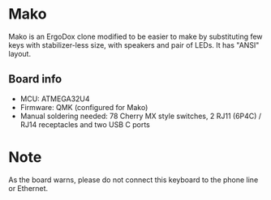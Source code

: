# Mako
Mako is an ErgoDox clone modified to be easier to make by substituting few keys with stabilizer-less size, with speakers and pair of LEDs. It has "ANSI" layout.

## Board info
- MCU: ATMEGA32U4
- Firmware: QMK (configured for Mako)
- Manual soldering needed: 78 Cherry MX style switches, 2 RJ11 (6P4C) / RJ14 receptacles and two USB C ports

# Note
As the board warns, please do not connect this keyboard to the phone line or Ethernet.
